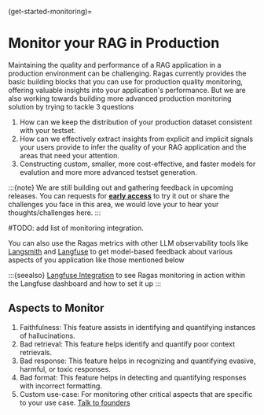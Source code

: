 (get-started-monitoring)=
# Monitor your RAG in Production

Maintaining the quality and performance of a RAG application in a production environment can be challenging. Ragas currently provides the basic building blocks that you can use for production quality monitoring, offering valuable insights into your application's performance. But we are also working towards building more advanced production monitoring solution by trying to tackle 3 questions

1. How can we keep the distribution of your production dataset consistent with your testset.
2. How can we effectively extract insights from explicit and implicit signals your users provide to infer the quality of your RAG application and the areas that need your attention.
3. Constructing custom, smaller, more cost-effective, and faster models for evalution and more more advanced testset generation.

:::{note}
We are still building out and gathering feedback in upcoming releases. You can requests for 
[**early access**](https://calendly.com/shahules/30min) to try it out or share the challenges you face in this area, we would love your to hear your thoughts/challenges here.
:::

#TODO: add list of monitoring integration.

You can also use the Ragas metrics with other LLM observability tools like
[Langsmith](https://www.langchain.com/langsmith) and
[Langfuse](https://langfuse.com/) to get model-based feedback about various
aspects of you application like those mentioned below

:::{seealso}
[Langfuse Integration](../howtos/integrations/langfuse.ipynb) to see Ragas
monitoring in action within the Langfuse dashboard and how to set it up
:::

## Aspects to Monitor

1. Faithfulness: This feature assists in identifying and quantifying instances of hallucinations.
2. Bad retrieval: This feature helps identify and quantify poor context retrievals.
3. Bad response: This feature helps in recognizing and quantifying evasive, harmful, or toxic responses.
4. Bad format: This feature helps in detecting and quantifying responses with incorrect formatting.
5. Custom use-case: For monitoring other critical aspects that are specific to your use case. [Talk to founders](https://calendly.com/shahules/30min)
